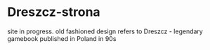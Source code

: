 # Dreszcz-strona

site in progress. old fashioned design refers to Dreszcz - legendary gamebook published in Poland in 90s 
